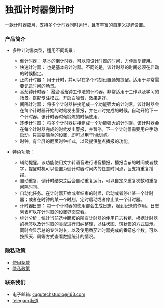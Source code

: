 # 独孤计时器倒计时

一款计时器应用，支持多个计时器同时运行，且有丰富的自定义提醒设置。

### 产品简介

- 多种计时器类型，适用不同场景：
  - 倒计时器： 基本的倒计时器，可以预设计时器的时间，方便重复使用。
  - 快速计时器： 也是基本的计时器。不同的是，该计时器的时间必须在启动的时候指定。
  - 正向计时器： 用于计时，并可以在多个时刻设置通知提醒。适用于寻常需要记录时间的场景。
  - 番茄钟计时器： 融合番茄钟工作法的计时器。非常适用于工作以及学习的场景。搭配专注模式，开启白噪音，效果更好。
  - 间隔计时器： 将多个计时器拼接组成一个功能强大的计时器。该计时器会在每个计时器开始的时候发出警报，并在计时完成的时候，自动开始下一个计时器。该计时器时候锻炼的时候使用。
  - 逐步计时器： 将多个计时器拼接组成一个功能强大的计时器。该计时器会在每个计时器完成的时候发出警报，并暂停。下一个计时器需要用户手动启动。只需要简单的设置，即可以用于hiit训练。
  - 时钟。有全屏的翻页时钟样式，以及提供整点播报的功能。

- 特色功能：
  - 辅助提醒。该功能使用文字转语音进行语音播报，播报当前的时间或者数字，提醒时机可以设置为倒计时器时间内的任意时间点，且支持重复播报。
  - 自动重复，倒计时结束之后会自动重复运行，可以自定义重复次数和重复间隔时间。
  - 自动化任务。在计时器开始或者结束的时候，启动或者停止某一个计时器；或者在时钟的某一个时刻，定时启动或者停止某一个计时器。
  - 计时器日志： 每一个计时器的使用都会生成日志，起到记录的作用。日志列表可以在计时器的设置界面查看。
  - 统计分析：统计当前选中面板的所有计时器的使用日志数据，根据计时器的标签以及计时器的类型进行归纳整理，以柱状图、饼状图的方式显示。同时会显示总的专注时长，以及使用番茄计时器完成的番茄总个数。可以按照天、周等方式查看数据统计的情况。

### 隐私政策

- [使用条款](terms_of_use.md)
- [隐私政策](privacy_policy.md)

### 联系我们

- 电子邮箱: dugutechstudio@163.com
- [telegam 频道](https://t.me/+yqZZd_-HpIMyYzY1)

